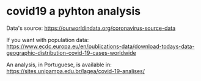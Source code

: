 # covid19 a pyhton analysis

 Data's source: https://ourworldindata.org/coronavirus-source-data
 
If you want with population data: https://www.ecdc.europa.eu/en/publications-data/download-todays-data-geographic-distribution-covid-19-cases-worldwide

An analysis, in Portuguese, is available in: https://sites.unipampa.edu.br/lagea/covid-19-analises/
